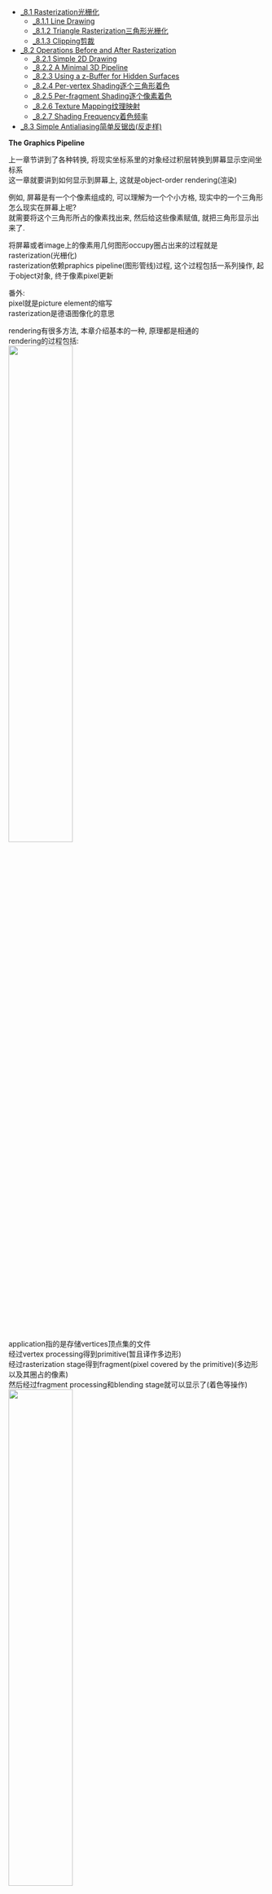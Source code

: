 <!-- TOC -->

- [_8.1 Rasterization光栅化](#_81-rasterization光栅化)
  - [_8.1.1 Line Drawing](#_811-line-drawing)
  - [_8.1.2 Triangle Rasterization三角形光栅化](#_812-triangle-rasterization三角形光栅化)
  - [_8.1.3 Clipping剪裁](#_813-clipping剪裁)
- [_8.2 Operations Before and After Rasterization](#_82-operations-before-and-after-rasterization)
  - [_8.2.1 Simple 2D Drawing](#_821-simple-2d-drawing)
  - [_8.2.2 A Minimal 3D Pipeline](#_822-a-minimal-3d-pipeline)
  - [_8.2.3 Using a z-Buffer for Hidden Surfaces](#_823-using-a-z-buffer-for-hidden-surfaces)
  - [_8.2.4 Per-vertex Shading逐个三角形着色](#_824-per-vertex-shading逐个三角形着色)
  - [_8.2.5 Per-fragment Shading逐个像素着色](#_825-per-fragment-shading逐个像素着色)
  - [_8.2.6 Texture Mapping纹理映射](#_826-texture-mapping纹理映射)
  - [_8.2.7 Shading Frequency着色频率](#_827-shading-frequency着色频率)
- [_8.3 Simple Antialiasing简单反锯齿(反走样)](#_83-simple-antialiasing简单反锯齿反走样)

<!-- /TOC -->

**The Graphics Pipeline**

上一章节讲到了各种转换, 将现实坐标系里的对象经过积层转换到屏幕显示空间坐标系  
这一章就要讲到如何显示到屏幕上, 这就是object-order rendering(渲染)  

例如, 屏幕是有一个个像素组成的, 可以理解为一个个小方格, 现实中的一个三角形怎么现实在屏幕上呢?  
就需要将这个三角形所占的像素找出来, 然后给这些像素赋值, 就把三角形显示出来了.  

将屏幕或者image上的像素用几何图形occupy圈占出来的过程就是rasterization(光栅化)  
rasterization依赖praphics pipeline(图形管线)过程, 这个过程包括一系列操作, 起于object对象, 终于像素pixel更新

番外:  
pixel就是picture element的缩写  
rasterization是德语图像化的意思

rendering有很多方法, 本章介绍基本的一种, 原理都是相通的  
rendering的过程包括:  
<img src="./_images/graphics_pipeline.png" width=50%>  
application指的是存储vertices顶点集的文件  
经过vertex processing得到primitive(暂且译作多边形)  
经过rasterization stage得到fragment(pixel covered by the primitive)(多边形以及其圈占的像素)  
然后经过fragment processing和blending stage就可以显示了(着色等操作)  
<img src="./_images/pipeline.png" width=50%>  
在第四章讲到了shading着色, 我们可以对三角形进行着色, 也可以对单个像素进行着色  
对三角形着色就发生在vertex processing阶段, 对像素着色就发生在fragment processing阶段  
GPU(图形处理器)就是图形管线pipeline的硬件实现  

<a id="markdown-_81-rasterization光栅化" name="_81-rasterization光栅化"></a>
### _8.1 Rasterization光栅化

rasterization是rendering的核心, 也是graphics pipeline的核心  
rasterization有两项工作:  
1. 找出primitive覆盖的pixel
2. 给pixel赋值  

rasterization的输出是一系列fragment, fragment就是primitive覆盖的一组pixel

<a id="markdown-_811-line-drawing" name="_811-line-drawing"></a>
#### _8.1.1 Line Drawing

我们应该怎么在屏幕上画一条线呢?  
这就需要找到这条线所经过的像素

画线依赖这条线的equation方程式, 方程式有两种形式: implicit和parameter  
我们采用implicit方程式

**Drawing Using Implicit Line Equation**

在2.5.2章节里, 我们根据两个端点$(x_0, y_0)$和$(x_1, y_1)$就能得到这条线的implicit equation:
$$f(x, y) \equiv (y_0 - y_1)x + (x_1 - x_0)y + x_0y_1 - x_1y_0 = 0$$

我们假设$x_0 < x_1$, 我们得到这条线的slope:
$$m = \frac{y_1 - y_0}{x_1 - x_0}$$
我们假设$m \in (0, 1]$, 也就是说这条线往右上角的角度小于等于45度  
这样假设是为了接下来解释方便, 其他情况这是这种情况的变种

接下来的要做的工作是要通过这个方程式来找到这条线经过的pixel  
我们知道pixel是一个个小方格, 如果我们将line经过的小方格都找出来, 就会发现这些小方格组成的形状是不规则的, 而且比较粗, 因为存在一列下有两个pixel的情况.  

这里我们采用midpoint algorithm的算法, 找到一条不间断且最thin瘦的线, 也就是说需要连续(对角的两个pixel也是连续的), 且每列只选择一个像素.  
我们从一个像素开始画下一个像素的时候, 有两个选择, 要么画右侧的一个像素, 要么画右上角的一个像素, preseudo代码就是:
```
y = y0
for x = x0 to x1 do
  draw (x, y)
  if (some condition) then
    y = y + 1
```
这个some condition怎么确定呢?  
上面说到画下一个像素时有两个选择, 用坐标表示就是$(x + 1, y)$或者$(x + 1, y + 1)$, 他们的中点就是$(x + 1, y + 0.5)$  
如果$(x, y)$和这个中点$(x + 1, y + 0.5)$的连线, 在要画的线下面, 那么我们就选择右上角的像素$(x + 1, y + 1)$, 如果在线上面, 那么就选择右侧的像素$(x + 1, y)$  
那么怎么判断这条中线是否在要画的线的上面还是下面呢? euqtion就起到作用了.  
我们看equation的一项$(x_1 - x_0)y$, 因为我们假设$x_1 > x_0$, 所以如果x不变, y变大, 那么$f(x, y)$应该大于0 , 所以如果某个点(m, n)满足$f(m, n) > 0$, 那么这个点在这条线的上方  
所以上面的condition就可以变成:
```
if f(x + 1, y + 0.5) < 0 then:
  y = y + 1
```
这个midpoint algorithm就完成了  
我们还可以做优化, 因为$f(x, y)$equation满足:
$$
\begin{aligned}
f(x+1, y) &= f(x, y) + (y_0 - y_1) \\
f(x+1, y+1) &= f(x, y) + (y_0 - y_1) + (x_1 - x_0) \\
\end{aligned}
$$
所以midpoint algorithm算法可以优化成
```
y = y0
d = f(x0 + 1, y0 + 0.5)
for x = x0 to x1 do
  draw (x, y)
  if d < 0 then
    y = y + 1
    d = d + (x1 - x0) + (y0 - y1)
  else
    d = d + (y0 - y1)
```

<a id="markdown-_812-triangle-rasterization三角形光栅化" name="_812-triangle-rasterization三角形光栅化"></a>
#### _8.1.2 Triangle Rasterization三角形光栅化

在2.7章节里, 我们讲到三角形的barycentric coordinates, 一个点在三角形的barycentric坐标系下可以表示为:  
$$p = \alpha a + \beta b + \gamma c$$
假设已知三角形的三个定点的颜色$c_0, c_1, c_2$, 我们要对三角形内的一个点着色, 我们可以这样计算其颜色:
$$c = \alpha c_0 + \beta c_1 + \gamma c_2$$

接下来的问题是, 我们怎么判断一个像素是否在三角形内, 我们规定, 如果像素的中点在三角形内, 就认为这个像素应该被三角形框定  
那么怎么判断像素的中点在三角形内呢? 还是2.7章节, 我们根据这个像素中点的坐标, 就能求得$\alpha \beta \gamma$  
如果求得这三个数都大于等于0小于等于1, 那么这个像素中点就在三角形内(2.7章节里, 这三个变量由此特性)  

所以, brute-force algorithm就可以这样写, 对屏幕上的所有像素进行遍历:
```
for all x do
  for all y do
    if (α ∊ [0, 1], β ∊ [0, 1], ɣ ∊ [0, 1]) then
      c = αc0 + βc1 + ɣc2
      drawpixel(x, y) with color c
```

显然这个算法的效率不高, 对每个三角形都要遍历所有像素, 我们可以做一个优化, 只对相关的像素做遍历, 我们找到定点的xy边界即可  
里面的遍历算法也可做一下优化, 采用2.7章节的知识:  
<img src="./_images/triangle_rendering.png" width=50%>

**Dealing with Pixels on Triangle Edges**

如何处理边缘问题, 两个相邻三角形, 共用一条边, 应该怎么处理这条变呢?  
如果这条边的像素不做处理, 那就会留下孔洞  
如果做两次处理, 颜色就会重叠  
我们用下面的方法来决定这条边的像素应该用哪个三角形来处理:  
定义一个屏幕外的点, 这个点和三角形的另外一个顶点如果在这条公共边的同侧, 那么这条公共边就属于这个三角形  
判断是否在同侧, 就是用屏幕外点到公共边的距离乘以顶点到公共边的距离, 如果大于0, 就在同一侧, 请注意, 距离可以是负数, 这也是2.7章节的知识  
所以, preseudo code可以写作:  
<img src="./_images/triangle_edge.png" width=50%>  
注: 截图前面少了两行:
$$
x_{min} = floor(x_i) \\
x_{max} = ceiling(x_i))
$$

<a id="markdown-_813-clipping剪裁" name="_813-clipping剪裁"></a>
#### _8.1.3 Clipping剪裁

如果一个对象的一半在视点的后方, 也就是说z坐标是正数, 会怎样呢?  
在7.3章节里, perpsective transform将camera坐标转换到orthographic坐标  
x, y会经过缩放, z也会有一个转换:
$$
z^{\prime} = n + f - \frac{n}{z}f
$$
如果这个对象在视线前方, 那么z的范围应该在n+f范围内.  
如果在视线后面, 那么z是正直, n是负值, 转换后的z轴就超出n+f了  
所以我们需要clipping

clipping一般用一个六边形来剪切, 将六边形外的对象切掉  
有两种方法

### _8.2 Operations Before and After Rasterization

在光栅化之前除了要准备顶点向量等数据, 还需要准备色彩等数据  
光栅化之后还需要进行着色等操作

#### _8.2.1 Simple 2D Drawing

2D Drawing 在fragment stage不需要做任何事情.  
primitive可以画上同一个颜色, 也可以内插颜色, rasterizer光栅化器提供了相应的接口

#### _8.2.2 A Minimal 3D Pipeline

3D Drawing相比2D多了一些矩阵转换  
棘手的问题是对象之间的重叠咬合药如何处理.  
我们需要遵循back-to-front顺序原则, painter's algorithm似乎能解决这个问题, 先画背景, 再画前景.  
但是并不能解决咬合的问题, 比如两个三角形交叉, 一个三角形的一部分在背景, 一部分在前景, 我们就不能先画一个再画另外一个.  
或者三个三角形循环重叠, 也不能解决. 而且painter's algorithm效率不高.

#### _8.2.3 Using a z-Buffer for Hidden Surfaces

painter's algorithm很少使用, 取而代之的是另外一种简单高效的hidden surface removal algorithm: z-buffer algorithm  
算法原理很简单: 跟踪每个图像上的像素位置迄今为止所画的最近距离的fragment的像素, 之后这个位置所画的像素如果距离更远, 则丢弃, 如果更近, 则更新追踪.  
跟踪的是最近距离加上其颜色等属性, 称之为z-value或者depth, z-buffer是指z-value所组成的一些列网格, 这个算法应用于blending阶段.

**Precision Issues**

为了更高的效率, z-value距离值取正整数(float有更高的开销)  
在实际工作中, 值需要尽可能的小, 但是又要有足够的精读来区分不同的像素.  
假设我们用整数range B{0, 1, ..., B-1}来表示z-value的范围  
那么对应的z轴的值的最大差$\Delta z = (f-n)/B$
为了节省空间, B用bite表示, 那么$\Delta z = (f-n)/2^b$  
为了提高效率, 那么尽量使$\Delta z$更小, 所以要么增大b, 要么缩小f-n  
也就是增大f, 减小n, 书中有证明过程

#### _8.2.4 Per-vertex Shading逐个三角形着色

#### _8.2.5 Per-fragment Shading逐个像素着色

#### _8.2.6 Texture Mapping纹理映射

#### _8.2.7 Shading Frequency着色频率


<a id="markdown-_83-simple-antialiasing简单反锯齿反走样" name="_83-simple-antialiasing简单反锯齿反走样"></a>
### _8.3 Simple Antialiasing简单反锯齿(反走样)

在8.1章节里, 我们会发现画一条直线时, 如果直线是斜着跨过像素, 我们根据规则取到进过的像素时, 就会发现有很多锯齿.  
这样画出来的线称为标准光栅化(standard rasterization), 或者偏差(锯齿)光栅化(aliased rasterization)

如何去掉这些锯齿(antialiasing)呢? blurring(模糊)是有效的.  
我们可以把一个像素的值, 和周围的像素值做平均(box filtering), 这样就实现了blurring, 然后我们把模糊化后的线当作一个像素.  

如何实现box filtering呢? supersampling, 对高分辨率的图片(high resolution)降低采样率(downsample).  
比如在一条线在1024X1024分辨率的图片上占的宽度是4.8pixels, 那它在256X256的图片上占的宽度就是1.2pixels  
我们用4X4pixels的一个框去1024X1024的图片去采样(本来应该是单个像素采样), 然后对4X4个像素的值取平均, 就得到了256X256上的单个像素的值  
这样就实现了低采样率, 实现了box filtering